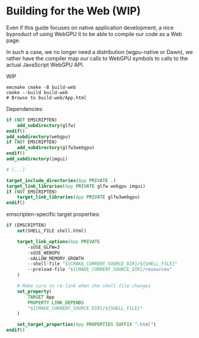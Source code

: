 Building for the Web (WIP)
====================

Even if this guide focuses on native application development, a nice byproduct of using WebGPU it to be able to compile our code as a Web page.

In such a case, we no longer need a distribution (wgpu-native or Dawn), we rather have the compiler map our calls to WebGPU symbols to calls to the actual JavaScript WebGPU API.

WIP

```
emcmake cmake -B build-web
cmake --build build-web
# Browse to build-web/App.html
```

Dependencies:

```CMake
if (NOT EMSCRIPTEN)
	add_subdirectory(glfw)
endif()
add_subdirectory(webgpu)
if (NOT EMSCRIPTEN)
	add_subdirectory(glfw3webgpu)
endif()
add_subdirectory(imgui)

# [...]

target_include_directories(App PRIVATE .)
target_link_libraries(App PRIVATE glfw webgpu imgui)
if (NOT EMSCRIPTEN)
	target_link_libraries(App PRIVATE glfw3webgpu)
endif()
```

emscripten-specific target properties:

```CMake
if (EMSCRIPTEN)
	set(SHELL_FILE shell.html)

	target_link_options(App PRIVATE
		-sUSE_GLFW=3
		-sUSE_WEBGPU
		-sALLOW_MEMORY_GROWTH
		--shell-file "${CMAKE_CURRENT_SOURCE_DIR}/${SHELL_FILE}"
		--preload-file "${CMAKE_CURRENT_SOURCE_DIR}/resources"
	)

	# Make sure to re-link when the shell file changes
	set_property(
		TARGET App
		PROPERTY LINK_DEPENDS
		"${CMAKE_CURRENT_SOURCE_DIR}/${SHELL_FILE}"
	)

	set_target_properties(App PROPERTIES SUFFIX ".html")
endif()
```
